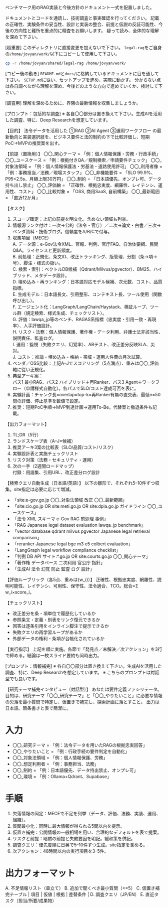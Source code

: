 ベンチマーク用のRAG実装と今後方針のドキュメント一式を配置しました。

ドキュメントとコードを通読し、技術調査と事実確認を行ってください。
記載の正確性、実験条件の妥当性、設計と実装の整合、前提と仮説の反証可能性、今後の方向性と難所を重点的に精査をお願いします。
疑って読み、全体的な理解を深めて下さい。

[超重要]
このディレクトリに直接変更を加えないで下さい。
`legal-rag`をご自身の`/home/jovyan/work/`以下にコピーして使用して下さい。

``` bash
cp -r /home/jovyan/shared/legal-rag /home/jovyan/work/
```

[コピー後の動き]
`README.md`と`docs/`に格納しているドキュメントに目を通して下さい。
`SETUP.md`に従い、セットアップを進め、実際に動かす。
分からない点は各自調べながら理解を深め、今後どのような方向で進めていくか、検討して下さい。

[調査用]
理解を深めるために、界隈の最新情報を収集しましょうか。

[プロンプト：包括的な調査]
※ 各自〇〇部分は置き換えて下さい。生成AIを活用した調査、特に、Deep Researchを想定しています。

【目的】
法令データを活用した ①RAG ②AI Agent ③運用ワークフロー の最新動向と実装選択肢を、ビジネス要件と法的制約の下で比較評価し、短期PoC→MVPの推奨案を出す。

【前提（置換用）】
〇〇_関心テーマ = 「例：個人情報保護・労務・行政手続」
〇〇_ユースケース = 「例：根拠付きQA／規制検索／申請要件チェック」
〇〇_対象法領域 = 「例：個人情報保護法・労基法・道路使用許可」
〇〇_利用者像 = 「例：事務担当／法務／現場スタッフ」
〇〇_非機能要件 = 「SLO 99.9%、P95<2.5s、月額上限30万円」
〇〇_制約 = 「日本語優先、オンプレ可、データ持ち出し禁止」
〇〇_評価軸 = 「正確性、根拠忠実度、網羅性、レイテンシ、運用性、コスト」
〇〇_比較対象 = 「OSS, 商用SaaS, 自前構築」
〇〇_最新範囲 = 「直近12か月」

【タスク】
1) スコープ確定：上記の前提を明文化。含めない領域も列挙。
2) 情報源ランク付け：一次→公的（法令・官庁）／二次→論文・白書／三次→ベンダ資料・技術ブログ。信頼度をA/B/Cで付与。
3) 収集項目（MECE）  
   A. データ源：e-Gov法令XML、官報、判例、官庁FAQ、自治体要綱、民間Q&A。ライセンスと更新頻度。  
   B. 前処理：正規化、条文ID、改正トラッキング、版管理、分割（条→項→号）、脚注・様式の扱い。  
   C. 検索・索引：ベクトルDB候補（Qdrant/Milvus/pgvector）、BM25、ハイブリッド、メタデータ設計。  
   D. 埋め込み・再ランキング：日本語対応モデル候補、次元数、コスト、品質指標。  
   E. 生成モデル：日本語長文、引用整形、コンテキスト長、ツール使用（関数呼び出し）。  
   F. エージェント化：LangGraph/LangChain/Haystack、検証ループ、ツール群（規定検索、様式生成、チェックリスト）。  
   G. 評価：lawqa_jp等のベンチ、RAGAS系指標（忠実度・引用一致・再現率）、人手評価設計。  
   H. リスク・法務：個人情報保護、著作権・データ利用、弁護士法非該当性、説明責任、監査ログ。  
   I. 運用：監視（失敗クエリ、幻覚率）、ABテスト、改正差分反映SLA、災対。  
   J. コスト：推論・埋め込み・格納・帯域・運用人件費の月次試算。  
4) ベンダ／OSS比較：上記A–Jでスコアリング（5点満点）、重みは〇〇_評価軸に従い正規化。  
5) 典型アーキ案：  
   パス1 最小RAG、パス2 ハイブリッド＋再Ranker、パス3 Agent＋ワークフロー（申請様式自動化）。各パスでSLO/コスト達成可否を表に。  
6) 実験計画：チャンク長×overlap×top-k×再Ranker有無の直交表、最低n=50問の評価、停止基準を数値で設定。  
7) 推奨：短期PoC手順→MVP到達計画→運用To-Be。代替案と撤退条件も記載。  

【出力フォーマット】
1. TL;DR（5行）  
2. ランドスケープ表（A–J×候補）  
3. 推奨アーキ3案の比較表（SLO/品質/コスト/リスク）  
4. 実験設計表と実施チェックリスト  
5. リスク対策（法務・セキュリティ・運用）  
6. 次の一手（2週間ロードマップ）  
付録：用語集、引用URL、改正差分ログ設計

【検索クエリ自動生成（日本語/英語）】
以下の雛形で、それぞれ5–10件ずつ収集。site指定は必要に応じて増減。  
- 「site:e-gov.go.jp 〇〇_対象法領域 改正 〇〇_最新範囲」  
- 「site:cio.go.jp OR site:meti.go.jp OR site:dpia.go.jp ガイドライン 〇〇_ユースケース」  
- 「法令 XML スキーマ e-Gov RAG 前処理 事例」  
- 「RAG Japanese legal dataset evaluation lawqa_jp benchmark」  
- 「vector database qdrant milvus pgvector Japanese legal retrieval comparison」  
- 「reranker Japanese legal bge m3 e5 colbert evaluation」  
- 「LangGraph legal workflow compliance checklist」  
- 「判例 DB API サイト:*.go.jp OR site:courts.go.jp 〇〇_関心テーマ」  
- 「著作権 データベース 二次利用 官公庁 指針」  
- 「生成AI 法令 幻覚 防止 監査 ログ 設計」

【評価ルーブリック（各5点、重みは{w_i}）】
正確性、根拠忠実度、網羅性、説明可能性、レイテンシ、可用性、保守性、法令適合、TCO。総合=Σ w_i×score_i。

【チェックリスト】
- 改正差分を条・項単位で履歴化しているか  
- 参照条文・定義・別表をリンク復元できるか  
- 回答は逐条引用をインライン脚注で提示できるか  
- 失敗クエリの再学習ループがあるか  
- 外部データの権利・条項が台帳化されているか

【実行指示】
上記を順に実施。各節で「発見点／未解決／次アクション」を3行で締める。結論は一枚スライド要約も同時出力。

[プロンプト：情報補完]
※ 各自〇〇部分は置き換えて下さい。生成AIを活用した調査、特に、Deep Researchを想定しています。
※ こちらのプロンプトは対話型でも良いです。

【研究テーマ補完インタビュー（対話型）】
あなたは要件定義ファシリテータ。目的は、研究テーマ「〇〇_研究テーマ」と「〇〇_やりたいこと」に必要な情報の欠落を最小質問で特定し、仮置きで補完し、探索計画に落とすこと。
出力は日本語。箇条書きと表で簡潔に。

# 入力
- 〇〇_研究テーマ = 「例：法令データを用いたRAGの根拠忠実回答」
- 〇〇_やりたいこと = 「例：行政手続の要件判定を自動化」
- 〇〇_対象法領域 = 「例：個人情報保護、労務」
- 〇〇_想定利用者 = 「例：事務担当、法務」
- 〇〇_制約 = 「例：日本語優先、データ持出禁止、オンプレ可」
- 〇〇_環境 = 「例：Ollama+Qdrant、Supabase」

# 手順
1) 欠落情報の同定：MECEで不足を列挙（データ、評価、法務、実装、運用、組織）。
2) 質問最小化：同時に最大情報が得られる5問以内を提示。
3) 仮置き補完：公開情報の一般相場を用い、合理的なデフォルトを表で提案。
4) リスクと前提：暗黙の前提と失敗要因を明記。緩和策を併記。
5) 調査クエリ：優先度順に日英で5–10件ずつ生成。site指定を含める。
6) 次アクション：48時間以内の実行項目を3–5件。

# 出力フォーマット
A. 不足情報リスト（章立て）
B. 追加で聞くべき最小質問（<=5）
C. 仮置き補完テーブル
   | 項目 | 仮値 | 根拠 | 差替条件 |
D. 調査クエリ（JP/EN）
E. 直近タスク（担当/所要/成果物）